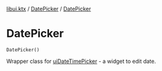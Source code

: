 [libui.ktx](../README.md) / [DatePicker](README.md) / [DatePicker](-date-picker.md)

# DatePicker

`DatePicker()`

Wrapper class for [uiDateTimePicker](../../libui/ui-date-time-picker.md) - a widget to edit date.

